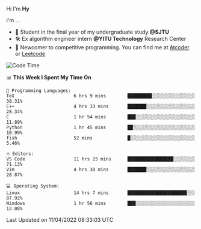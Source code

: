 Hi I'm **Hy**

I'm ...
- 📖 Student in the final year of my undergraduate study **@SJTU**
- 🛠️ Ex algorithm engineer intern **@YITU Technology** Research Center
- 🏅 Newcomer to competitive programming. You can find me at [Atcoder](https://atcoder.jp/users/Hy3) or [Leetcode](https://leetcode-cn.com/u/_hy3/)


<!--START_SECTION:waka-->
![Code Time](http://img.shields.io/badge/Code%20Time-107%20hrs%2038%20mins-blue)

📊 **This Week I Spent My Time On** 

```text
💬 Programming Languages: 
TeX                      6 hrs 9 mins        █████████░░░░░░░░░░░░░░░░   38.31% 
C++                      4 hrs 33 mins       ███████░░░░░░░░░░░░░░░░░░   28.34% 
C                        1 hr 54 mins        ███░░░░░░░░░░░░░░░░░░░░░░   11.89% 
Python                   1 hr 45 mins        ██░░░░░░░░░░░░░░░░░░░░░░░   10.99% 
fish                     52 mins             █░░░░░░░░░░░░░░░░░░░░░░░░   5.46%

🔥 Editors: 
VS Code                  11 hrs 25 mins      █████████████████░░░░░░░░   71.13% 
Vim                      4 hrs 38 mins       ███████░░░░░░░░░░░░░░░░░░   28.87%

💻 Operating System: 
Linux                    14 hrs 7 mins       ██████████████████████░░░   87.92% 
Windows                  1 hr 56 mins        ███░░░░░░░░░░░░░░░░░░░░░░   12.08%

```


 Last Updated on 11/04/2022 08:33:03 UTC
<!--END_SECTION:waka-->

